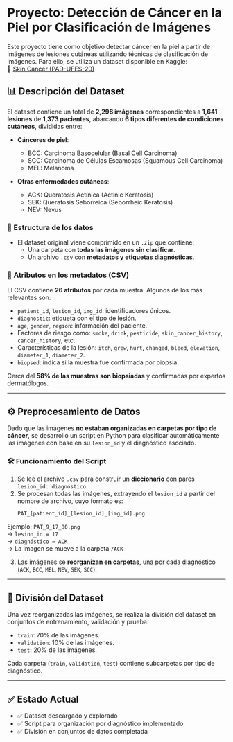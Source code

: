 # Proyecto: Detección de Cáncer en la Piel por Clasificación de Imágenes

Este proyecto tiene como objetivo detectar cáncer en la piel a partir de imágenes de lesiones cutáneas utilizando técnicas de clasificación de imágenes. Para ello, se utiliza un dataset disponible en Kaggle:  
📁 [Skin Cancer (PAD-UFES-20)](https://www.kaggle.com/datasets/mahdavi1202/skin-cancer)

## 📊 Descripción del Dataset

El dataset contiene un total de **2,298 imágenes** correspondientes a **1,641 lesiones** de **1,373 pacientes**, abarcando **6 tipos diferentes de condiciones cutáneas**, divididas entre:

- **Cánceres de piel**:
    - BCC: Carcinoma Basocelular (Basal Cell Carcinoma)
    - SCC: Carcinoma de Células Escamosas (Squamous Cell Carcinoma)
    - MEL: Melanoma

- **Otras enfermedades cutáneas**:
    - ACK: Queratosis Actínica (Actinic Keratosis)
    - SEK: Queratosis Seborreica (Seborrheic Keratosis)
    - NEV: Nevus


### 📁 Estructura de los datos

- El dataset original viene comprimido en un `.zip` que contiene:
    - Una carpeta con **todas las imágenes sin clasificar**.
    - Un archivo `.csv` con **metadatos y etiquetas diagnósticas**.

### 🧬 Atributos en los metadatos (CSV)

El CSV contiene **26 atributos** por cada muestra. Algunos de los más relevantes son:

- `patient_id`, `lesion_id`, `img_id`: identificadores únicos.
- `diagnostic`: etiqueta con el tipo de lesión.
- `age`, `gender`, `region`: información del paciente.
- Factores de riesgo como: `smoke`, `drink`, `pesticide`, `skin_cancer_history`, `cancer_history`, etc.
- Características de la lesión: `itch`, `grew`, `hurt`, `changed`, `bleed`, `elevation`, `diameter_1`, `diameter_2`.
- `biopsed`: indica si la muestra fue confirmada por biopsia.

Cerca del **58% de las muestras son biopsiadas** y confirmadas por expertos dermatólogos.

---

## ⚙️ Preprocesamiento de Datos

Dado que las imágenes **no estaban organizadas en carpetas por tipo de cáncer**, se desarrolló un script en Python para clasificar automáticamente las imágenes con base en su `lesion_id` y el diagnóstico asociado.

### 🛠️ Funcionamiento del Script

1. Se lee el archivo `.csv` para construir un **diccionario** con pares `lesion_id: diagnóstico`.
2. Se procesan todas las imágenes, extrayendo el `lesion_id` a partir del nombre de archivo, cuyo formato es:
    ```
    PAT_[patient_id]_[lesion_id]_[img_id].png
    ```

Ejemplo: `PAT_9_17_80.png`  
→ `lesion_id = 17`  
→ `diagnóstico = ACK`  
→ La imagen se mueve a la carpeta `/ACK`

3. Las imágenes se **reorganizan en carpetas**, una por cada diagnóstico (`ACK`, `BCC`, `MEL`, `NEV`, `SEK`, `SCC`).

---

## 📁 División del Dataset

Una vez reorganizadas las imágenes, se realiza la división del dataset en conjuntos de entrenamiento, validación y prueba:

- `train`: 70% de las imágenes.
- `validation`: 10% de las imágenes.
- `test`: 20% de las imágenes.

Cada carpeta (`train`, `validation`, `test`) contiene subcarpetas por tipo de diagnóstico.

---

## ✅ Estado Actual

- ✅ Dataset descargado y explorado
- ✅ Script para organización por diagnóstico implementado
- ✅ División en conjuntos de datos completada


